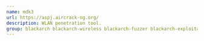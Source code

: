 ```yaml
---
name: mdk3
url: https://aspj.aircrack-ng.org/
description: WLAN penetration tool.
group: blackarch blackarch-wireless blackarch-fuzzer blackarch-exploitation
---
```

